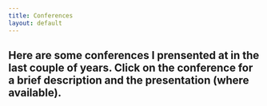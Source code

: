 ```yaml
---
title: Conferences
layout: default
---
```


## Here are some conferences I prensented at in the last couple of years. Click on the conference for a brief description and the presentation (where available).

<!--Syntax highlighted code block

# Header 1
## Header 2
### Header 3

`code?```

- Bulleted
- List

1. Numbered
2. List

**Bold** and _Italic_ and `Code` text

[Link](url) and ![Image](src)-->
